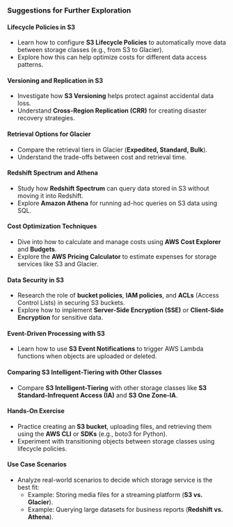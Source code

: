  ### Suggestions for Further Exploration

#### Lifecycle Policies in S3
- Learn how to configure **S3 Lifecycle Policies** to automatically move data between storage classes (e.g., from S3 to Glacier).  
- Explore how this can help optimize costs for different data access patterns.  

#### Versioning and Replication in S3
- Investigate how **S3 Versioning** helps protect against accidental data loss.  
- Understand **Cross-Region Replication (CRR)** for creating disaster recovery strategies.  

#### Retrieval Options for Glacier
- Compare the retrieval tiers in Glacier (**Expedited, Standard, Bulk**).  
- Understand the trade-offs between cost and retrieval time.  

#### Redshift Spectrum and Athena
- Study how **Redshift Spectrum** can query data stored in S3 without moving it into Redshift.  
- Explore **Amazon Athena** for running ad-hoc queries on S3 data using SQL.  

#### Cost Optimization Techniques
- Dive into how to calculate and manage costs using **AWS Cost Explorer** and **Budgets**.  
- Explore the **AWS Pricing Calculator** to estimate expenses for storage services like S3 and Glacier.  

#### Data Security in S3
- Research the role of **bucket policies**, **IAM policies**, and **ACLs** (Access Control Lists) in securing S3 buckets.  
- Explore how to implement **Server-Side Encryption (SSE)** or **Client-Side Encryption** for sensitive data.  

#### Event-Driven Processing with S3
- Learn how to use **S3 Event Notifications** to trigger AWS Lambda functions when objects are uploaded or deleted.  

#### Comparing S3 Intelligent-Tiering with Other Classes
- Compare **S3 Intelligent-Tiering** with other storage classes like **S3 Standard-Infrequent Access (IA)** and **S3 One Zone-IA**.  

#### Hands-On Exercise
- Practice creating an **S3 bucket**, uploading files, and retrieving them using the **AWS CLI** or **SDKs** (e.g., boto3 for Python).  
- Experiment with transitioning objects between storage classes using lifecycle policies.  

#### Use Case Scenarios
- Analyze real-world scenarios to decide which storage service is the best fit:  
  - Example: Storing media files for a streaming platform (**S3 vs. Glacier**).  
  - Example: Querying large datasets for business reports (**Redshift vs. Athena**).  

